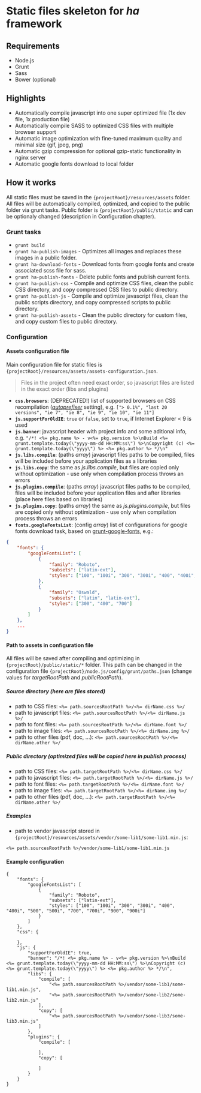 # Static files skeleton for *ha* framework



## Requirements

- Node.js
- Grunt
- Sass
- Bower (optional)

## Highlights
- Automatically compile javascript into one super optimized file (1x dev file, 1x production file)
- Automatically compile SASS to optimized CSS files with multiple browser support
- Automatic image optimization with fine-tuned maximum quality and minimal size (gif, jpeg, png)
- Automatic gzip compression for optional gzip-static functionality in nginx server
- Automatic google fonts download to local folder


## How it works

All static files must be saved in the `{projectRoot}/resources/assets` folder. All files will be automatically compiled, optimized, and copied to the public folder via grunt tasks. Public folder is `{projectRoot}/public/static` and can be optionaly changed (description in Configuration chapter).

### Grunt tasks

- `grunt build`
- `grunt ha-publish-images` - Optimizes all images and replaces these images in a public folder.
- `grunt ha-download-fonts` - Download fonts from google fonts and create associated scss file for sass.
- `grunt ha-publish-fonts` - Delete public fonts and publish current fonts.
- `grunt ha-publish-css` - Compile and optimize CSS files, clean the public CSS directory, and copy compressed CSS files to public directory.
- `grunt ha-publish-js` - Compile and optimize javascript files, clean the public scripts directory, and copy compressed scripts to public directory.
- `grunt ha-publish-assets` - Clean the public directory for custom files, and copy custom files to public directory.




### Configuration

#### Assets configuration file
Main configuration file for static files is `{projectRoot}/resources/assets/assets-configuration.json`.

> Files in the project often need exact order, so javascript files are listed in the exact order (libs and plugins)

- **`css.browsers`**: (DEPRECATED!) list of supported browsers on CSS recompilation ([*autoprefixer*](https://github.com/postcss/autoprefixer) setting), e.g. `["> 0.1%", "last 20 versions", "ie 7", "ie 8", "ie 9", "ie 10", "ie 11"]`
- **`js.supportForOldIE`**: `true` or `false`, set to `true`, if Internet Explorer < 9 is used
- **`js.banner`**: javascript header with project info and some aditional info, e.g. `"/*! <%= pkg.name %> - v<%= pkg.version %>\nBuild <%= grunt.template.today(\"yyyy-mm-dd HH:MM:ss\") %>\nCopyright (c) <%= grunt.template.today(\"yyyy\") %> <%= pkg.author %> */\n"`
- **`js.libs.compile`**: (paths *array*) javascript files paths to be compiled, files will be included before your application files as a libraries
- **`js.libs.copy`**: the same as *js.libs.compile*, but files are copied only without optimization - use only when compilation process throws an errors
- **`js.plugins.compile`**: (paths *array*) javascript files paths to be compiled, files will be included before your application files and after libraries (place here files based on libraries)
- **`js.plugins.copy`**: (paths *array*) the same as *js.plugins.compile*, but files are copied only without optimization - use only when compilation process throws an errors
- **`fonts.googleFontsList`**: (config *array*) list of configurations for google fonts download task, based on [grunt-google-fonts](https://github.com/Mika-/grunt-google-fonts), e.g.: 

```json
{
    "fonts": {
        "googleFontsList": [
            {
                "family": "Roboto",
                "subsets": ["latin-ext"],
                "styles": ["100", "100i", "300", "300i", "400", "400i", "500", "500i", "700", "700i", "900", "900i"]
            },
            {
                "family": "Oswald",
                "subsets": ["latin", "latin-ext"],
                "styles": ["300", "400", "700"]
            }
        ]
    },
    ...
}

```

#### Path to assets in configuration file

All files will be saved after compiling and optimizing in `{projectRoot}/public/static/*` folder. This path can be changed in the configuration file `{projectRoot}/node.js/config/grunt/paths.json` (change values for *targetRootPath* and *publicRootPath*).

##### Source directory (here are files stored)

- path to CSS files: `<%= path.sourcesRootPath %>/<%= dirName.css %>/`
- path to javascript files: `<%= path.sourcesRootPath %>/<%= dirName.js %>/`
- path to font files: `<%= path.sourcesRootPath %>/<%= dirName.font %>/`
- path to image files: `<%= path.sourcesRootPath %>/<%= dirName.img %>/`
- path to other files (pdf, doc, ...): `<%= path.sourcesRootPath %>/<%= dirName.other %>/`

##### Public directory (optimized files will be copied here in publish process)
- path to CSS files: `<%= path.targetRootPath %>/<%= dirName.css %>/`
- path to javascript files: `<%= path.targetRootPath %>/<%= dirName.js %>/`
- path to font files: `<%= path.targetRootPath %>/<%= dirName.font %>/`
- path to image files: `<%= path.targetRootPath %>/<%= dirName.img %>/`
- path to other files (pdf, doc, ...): `<%= path.targetRootPath %>/<%= dirName.other %>/`

##### Examples

- path to vendor javascript stored in `{projectRoot}/resources/assets/vendor/some-lib1/some-lib1.min.js`: 

```
<%= path.sourcesRootPath %>/vendor/some-lib1/some-lib1.min.js
```


#### Example configuration

```
{
    "fonts": {
        "googleFontsList": [
            {
                "family": "Roboto",
                "subsets": ["latin-ext"],
                "styles": ["100", "100i", "300", "300i", "400", "400i", "500", "500i", "700", "700i", "900", "900i"]
            }
        ]
    },
    "css": {

    },
    "js": {
        "supportForOldIE": true,
        "banner": "/*! <%= pkg.name %> - v<%= pkg.version %>\nBuild <%= grunt.template.today(\"yyyy-mm-dd HH:MM:ss\") %>\nCopyright (c) <%= grunt.template.today(\"yyyy\") %> <%= pkg.author %> */\n",
        "libs": {
            "compile": [
                "<%= path.sourcesRootPath %>/vendor/some-lib1/some-lib1.min.js",
                "<%= path.sourcesRootPath %>/vendor/some-lib2/some-lib2.min.js"
            ],
            "copy": [
                "<%= path.sourcesRootPath %>/vendor/some-lib3/some-lib3.min.js"
            ]
        },
        "plugins": {
            "compile": [

            ],
            "copy": [

            ]
        }
    }
}
```